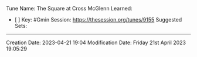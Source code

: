 Tune Name: The Square at Cross McGlenn
Learned: 
- [ ] 
Key: #Gmin
Session: https://thesession.org/tunes/9155
Suggested Sets:

---
Creation Date: 2023-04-21 19:04
Modification Date: Friday 21st April 2023 19:05:29